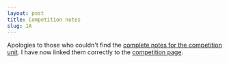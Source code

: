 ```yaml
---
layout: post
title: Competition notes
slug: 1A
---
```


Apologies to those who couldn't find the [complete notes for the competition unit](/materials/competition.complete.pdf). I have now linked them correctly to the [competition page](/competition.html).
